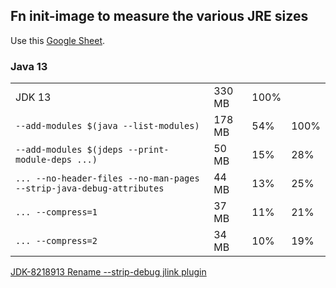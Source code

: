 ## Fn init-image to measure the various JRE sizes

Use this [Google Sheet](https://docs.google.com/spreadsheets/d/1KkpZDQ8nNmpMWj85c99VLZpGDIArJiZGzUKQJrxP3J4/edit#gid=0).

### Java 13

| | | | |
|---|---|---|---|
|JDK 13|330 MB|100%||
|`--add-modules $(java --list-modules)`|178 MB|54%|100%|
|`--add-modules $(jdeps --print-module-deps ...)`|50 MB|15%|28%|
|`... --no-header-files --no-man-pages --strip-java-debug-attributes`|44 MB|13%|25%|
|`... --compress=1`|37 MB|11%|21%|
|`... --compress=2`|34 MB|10%|19%|

[JDK-8218913 Rename --strip-debug jlink plugin](https://bugs.openjdk.java.net/browse/JDK-8218913)
